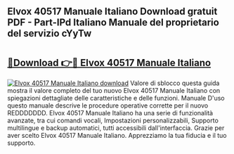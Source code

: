 ## Elvox 40517 Manuale Italiano Download gratuit PDF - Part-IPd Italiano Manuale del proprietario del servizio cYyTw

# <h2><a href="http://dfadfi.blite.top/?on=Elvox+40517+Manuale+Italiano">🔗Download 👉🔴 Elvox 40517 Manuale Italiano</a></h2>

[![Elvox 40517 Manuale Italiano download](https://i.imgur.com/lujVjoI.png)](http://dfadfi.blite.top/?on=Elvox+40517+Manuale+Italiano)
Valore di sblocco questa guida mostra il valore completo del tuo nuovo Elvox 40517 Manuale Italiano con spiegazioni dettagliate delle caratteristiche e delle funzioni. Manuale D'uso questo manuale descrive le procedure operative corrette per il nuovo REDDDDDDD. Elvox 40517 Manuale Italiano ha una serie di funzionalità avanzate, tra cui comandi vocali, Impostazioni personalizzabili, Supporto multilingue e backup automatici, tutti accessibili dall'interfaccia. Grazie per aver scelto Elvox 40517 Manuale Italiano. Apprezziamo la tua fiducia e il tuo supporto.

